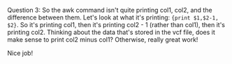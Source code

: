 Question 3: So the awk command isn't quite printing col1, col2, and the difference between them. Let's look at what it's printing: `{print $1,$2-1, $2}`. So it's printing col1, then it's printing col2 - 1 (rather than col1), then it's printing col2. Thinking about the data that's stored in the vcf file, does it make sense to print col2 minus col1? Otherwise, really great work!

Nice job!
